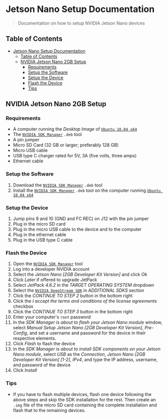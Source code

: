 # Jetson Nano Setup Documentation

> Documentation on how to setup NVIDIA Jetson Nano devices

## Table of Contents

-   [Jetson Nano Setup Documentation](#jetson-nano-setup-documentation)
    -   [Table of Contents](#table-of-contents)
    -   [NVIDIA Jetson Nano 2GB Setup](#nvidia-jetson-nano-2gb-setup)
        -   [Requirements](#requirements)
        -   [Setup the Software](#setup-the-software)
        -   [Setup the Device](#setup-the-device)
        -   [Flash the Device](#flash-the-device)
        -   [Tips](#tips)

## NVIDIA Jetson Nano 2GB Setup

### Requirements

-   A computer running the *Desktop Image* of [`Ubuntu 18.04 x64`](https://releases.ubuntu.com/18.04/)
-   The [`NVIDIA SDK Manager`](https://developer.NVIDIA.com/NVIDIA-sdk-manager) `.deb` tool  
-   A pin jumper
-   Micro SD Card (32 GB or larger; preferably 128 GB)
-   Micro USB cable
-   USB type C charger rated for 5V, 3A (five volts, three amps)
-   Ethernet cable

### Setup the Software

1. Download the
   [`NVIDIA SDK Manager`](https://developer.NVIDIA.com/NVIDIA-sdk-manager) `.deb` tool
2. Install the
   [`NVIDIA SDK Manager`](https://developer.NVIDIA.com/NVIDIA-sdk-manager) `.deb` tool on
   the computer running [`Ubuntu 18.04 x64`](https://releases.ubuntu.com/18.04/)

### Setup the Device

1. Jump pins 9 and 10 (GND and FC REC) on J12 with the pin jumper
2. Plug in the micro SD card
3. Plug in the micro USB cable to the device and to the computer
4. Plug in the ethernet cable
5. Plug in the USB type C cable

### Flash the Device

1. Open the
   [`NVIDIA SDK Manager`](https://developer.NVIDIA.com/NVIDIA-sdk-manager) tool
2. Log into a developer NVIDIA account
3. Select the _Jetson Nano [2GB Developer Kit Version]_ and click _Ok_
4. Click _Later_ if offered to upgrade JetPack
5. Select _JetPack 4.6.2_ in the _TARGET OPERATING SYSTEM_ dropdown
6. Select the
   [`NVIDIA DeepStream SDK`](https://developer.nvidia.com/deepstream-sdk)
   in _ADDITIONAL SDKS_ section
7. Click the _CONTINUE TO STEP 2_ button in the bottom right
8. Click the
   _I accept the terms and conditions of the license agreements_ checkbox
9. Click the _CONTINUE TO STEP 3_ button in the bottom right
10. Enter your computer's `root` password
11. In the _SDK Manager is about to flash your Jetson Nano module_ window,
    select _Manual Setup Jetson Nano [2GB Developer Kit Version]_, _Pre-Config_, and
    set a username and password for the device in their respective elements.
12. Click _Flash_ to flash the device
13. In the _SDK Manager is about to install SDK components on your Jetson Nano module_, select _USB_ as the _Connection_, _Jetson Nano [2GB Developer Kit Version] [1-2]_, _IPv4_, and type the IP address, username, and password of the device
14. Click _Install_

### Tips

-   If you have to flash multiple devices, flash one device following the above
    steps and skip the SDK installation for the rest. Then create an `.img` file of the micro SD card containing the complete installation and flash that to the remaining devices.
